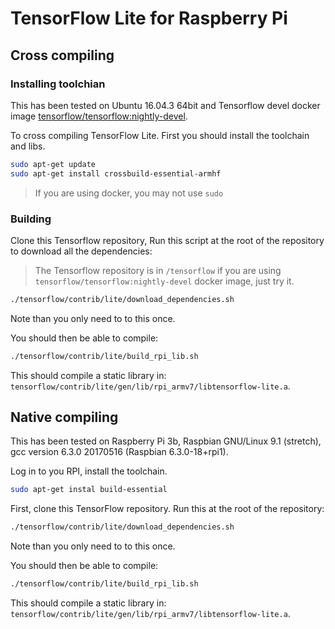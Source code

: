 # TensorFlow Lite for Raspberry Pi

## Cross compiling
### Installing toolchian
This has been tested on Ubuntu 16.04.3 64bit and Tensorflow devel docker image [tensorflow/tensorflow:nightly-devel](https://hub.docker.com/r/tensorflow/tensorflow/tags/).

To cross compiling TensorFlow Lite. First you should install the toolchain and libs.
```bash
sudo apt-get update
sudo apt-get install crossbuild-essential-armhf
```
> If you are using docker, you may not use `sudo`

### Building
Clone this Tensorflow repository, Run this script at the root of the repository to download all the dependencies:
> The Tensorflow repository is in `/tensorflow` if you are using `tensorflow/tensorflow:nightly-devel` docker image, just try it.
```bash
./tensorflow/contrib/lite/download_dependencies.sh
```
Note than you only need to to this once.

You should then be able to compile:
```bash
./tensorflow/contrib/lite/build_rpi_lib.sh
```

This should compile a static library in:
`tensorflow/contrib/lite/gen/lib/rpi_armv7/libtensorflow-lite.a`.

## Native compiling
This has been tested on Raspberry Pi 3b, Raspbian GNU/Linux 9.1 (stretch), gcc version 6.3.0 20170516 (Raspbian 6.3.0-18+rpi1).

Log in to you RPI, install the toolchain.
```bash
sudo apt-get instal build-essential
```

First, clone this TensorFlow repository. Run this at the root of the repository:
```bash
./tensorflow/contrib/lite/download_dependencies.sh
```
Note than you only need to to this once.

You should then be able to compile:
```bash
./tensorflow/contrib/lite/build_rpi_lib.sh
```

This should compile a static library in:
`tensorflow/contrib/lite/gen/lib/rpi_armv7/libtensorflow-lite.a`.
